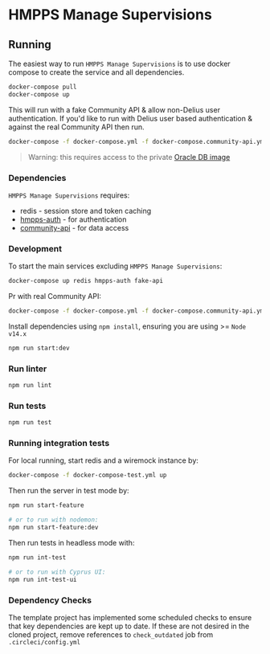 # HMPPS Manage Supervisions

## Running
The easiest way to run `HMPPS Manage Supervisions` is to use docker compose to create the service and all dependencies. 

```bash
docker-compose pull
docker-compose up
```

This will run with a fake Community API & allow non-Delius user authentication.
If you'd like to run with Delius user based authentication & against the real Community API then run.

```bash
docker-compose -f docker-compose.yml -f docker-compose.community-api.yml up
```

> Warning: this requires access to the private [Oracle DB image](https://github.com/ministryofjustice/hmpps-delius-api/blob/main/doc/development.md#oracle-database)

### Dependencies

`HMPPS Manage Supervisions` requires: 
* redis - session store and token caching
* [hmpps-auth](https://github.com/ministryofjustice/hmpps-auth) - for authentication
* [community-api](https://github.com/ministryofjustice/community-api) - for data access

### Development

To start the main services excluding `HMPPS Manage Supervisions`: 

```bash
docker-compose up redis hmpps-auth fake-api
```

Pr with real Community API:

```bash
docker-compose -f docker-compose.yml -f docker-compose.community-api.yml up redis hmpps-auth community-api
```

Install dependencies using `npm install`, ensuring you are using >= `Node v14.x`

```bash
npm run start:dev
```

### Run linter

```bash
npm run lint
```

### Run tests

```bash
npm run test
```

### Running integration tests

For local running, start redis and a wiremock instance by:

```bash
docker-compose -f docker-compose-test.yml up
```

Then run the server in test mode by:

```bash
npm run start-feature

# or to run with nodemon:
npm run start-feature:dev
```

Then run tests in headless mode with:

```bash
npm run int-test

# or to run with Cyprus UI:
npm run int-test-ui
```

### Dependency Checks

The template project has implemented some scheduled checks to ensure that key dependencies are kept up to date.
If these are not desired in the cloned project, remove references to `check_outdated` job from `.circleci/config.yml`
